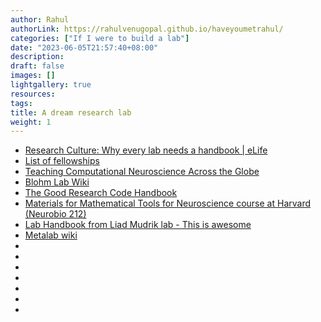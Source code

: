 ```yaml
---
author: Rahul
authorLink: https://rahulvenugopal.github.io/haveyoumetrahul/
categories: ["If I were to build a lab"]
date: "2023-06-05T21:57:40+08:00"
description: 
draft: false
images: []
lightgallery: true
resources:
tags:
title: A dream research lab
weight: 1
---
```


- [Research Culture: Why every lab needs a handbook | eLife](https://elifesciences.org/articles/88853#bib7)
- [List of fellowships](https://stempeers.org/fellowships/)
- [Teaching Computational Neuroscience Across the Globe](https://www.simonsfoundation.org/2017/12/05/teaching-computational-neuroscience-across-the-globe/)
- [Blohm Lab Wiki](http://compneurosci.com/wiki/index.php?title=Other_Resources#How_to_do_science)
- [The Good Research Code Handbook](https://goodresearch.dev/index.html)
- [Materials for Mathematical Tools for Neuroscience course at Harvard (Neurobio 212)](https://github.com/ebatty/MathToolsforNeuroscience)
- [Lab Handbook from Liad Mudrik lab - This is awesome](https://osf.io/5kfrc/)
- [Metalab wiki](https://metacoglab.github.io/lab_wiki/)
- []()
- []()
- []()
- []()
- []()
- []()
- []()